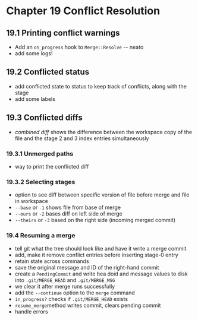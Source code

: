 # Chapter 19 Conflict Resolution

## 19.1 Printing conflict warnings

- Add an `on_progress` hook to `Merge::Resolve` -- neato
- add some logs!

## 19.2 Conflicted status

- add conflicted state to status to keep track of conflicts, along with the stage
- add some labels

## 19.3 Conflicted diffs
- _combined diff_ shows the difference between the workspace copy of the file and the stage 2 and 3 index entries simultaneously

### 19.3.1 Unmerged paths
- way to print the conflicted diff

### 19.3.2 Selecting stages
- option to see diff between specific version of file before merge and file in workspace 
- `--base` or `-1` shows file from base of merge 
- `--ours` or `-2` bases diff on left side of merge
- `--theirs` or `-3` based on the right side (incoming merged commit)

### 19.4 Resuming a merge
- tell git what the tree should look like and have it write a merge commit 
- add, make it remove conflict entries before inserting stage-0 entry
- retain state across commands
- save the original message and ID of the right-hand commit 
- create a `PendingCommit` and write hea doid and message values to disk into `.git/MERGE_HEAD` and `.git/MERGE_MSG`
- we clear it after merge runs successfully
- add the `--continue` option to the `merge` command 
- `in_progress?` checks if `.git/MERGE_HEAD` exists 
- `resume_merge`method writes commit, clears pending commit
- handle errors
